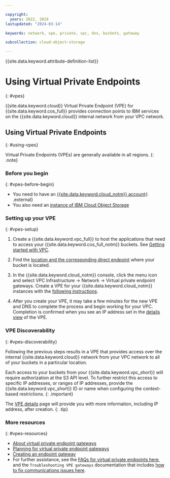 ```yaml
---

copyright:
  years: 2022, 2024
lastupdated: "2024-03-14"

keywords: network, vpe, private, vpc, dns, buckets, gateway

subcollection: cloud-object-storage

---
```


{{site.data.keyword.attribute-definition-list}}

# Using Virtual Private Endpoints
{: #vpes}

{{site.data.keyword.cloud}} Virtual Private Endpoint (VPE) for {{site.data.keyword.cos_full}} provides connection points to IBM services on the {{site.data.keyword.cloud}} internal network from your VPC network.

## Using Virtual Private Endpoints
{: #using-vpes}

Virtual Private Endpoints (VPEs) are generally available in all regions.
{: .note}

### Before you begin
{: #vpes-before-begin}

- You need to have an [{{site.data.keyword.cloud_notm}} account](https://cloud.ibm.com/registration){: .external}
- You also need an [instance of IBM Cloud Object Storage](http://cloud.ibm.com/catalog/services/cloud-object-storage)

### Setting up your VPE
{: #vpes-setup}

1. Create a {{site.data.keyword.vpc_full}} to host the applications that need to access your {{site.data.keyword.cos_full_notm}} buckets. See [Getting started with VPC](/docs/vpc?topic=vpc-getting-started).

1. Find the [location and the corresponding direct endpoint](/docs/cloud-object-storage?topic=cloud-object-storage-endpoints) where your bucket is located.

1. In the {{site.data.keyword.cloud_notm}} console, click the menu icon and select VPC Infrastructure -> Network -> Virtual private endpoint gateways. Create a VPE for your {{site.data.keyword.cloud_notm}} instances with the [following instructions](/docs/vpc?topic=vpc-about-vpe).

1. After you create your VPE, it may take a few minutes for the new VPE and DNS to complete the process and begin working for your VPC. Completion is confirmed when you see an IP address set in the [details view](/docs/vpc?topic=vpc-vpe-viewing-details-of-an-endpoint-gateway) of the VPE.

### VPE Discoverability
{: #vpes-discoverability}

Following the previous steps results in a VPE that provides access over the internal {{site.data.keyword.cloud}} network from your VPC network to all of your buckets in a particular location.

Each access to your buckets from your {{site.data.keyword.vpc_short}} will require authorization at the S3 API level. To further restrict this access to specific IP addresses, or ranges of IP addresses, provide the {{site.data.keyword.vpc_short}} ID or name when configuring the context-based restrictions.
{: .important}

The [VPE details](https://cloud.ibm.com/docs/vpc?topic=vpc-vpe-viewing-details-of-an-endpoint-gateway&interface=ui) page will provide you with more information, including IP address, after creation.
{: .tip}

### More resources
{: #vpes-resources}

- [About virtual private endpoint gateways](/docs/vpc?topic=vpc-about-vpe)
- [Planning for virtual private endpoint gateways](/docs/vpc?topic=vpc-planning-considerations)
- [Creating an endpoint gateway](/docs/vpc?topic=vpc-ordering-endpoint-gateway)
- For further assistance, see the [FAQs for virtual private endpoints here](/docs/vpc?topic=vpc-faqs-vpe), and the `Troubleshooting VPE gateways` documentation that includes [how to fix communications issues here](/docs/vpc?topic=vpc-troubleshoot-cannot-communicate).
